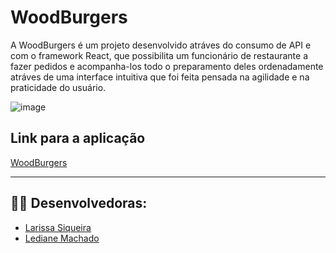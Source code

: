 # WoodBurgers
A WoodBurgers é um projeto desenvolvido atráves do consumo de API e com o framework React, que possibilita um funcionário de restaurante a fazer pedidos e acompanha-los todo o preparamento deles ordenadamente atráves de uma interface intuitiva que foi feita pensada na agilidade e na praticidade do usuário.

![image](https://user-images.githubusercontent.com/64505863/136089973-814a9714-36d2-4476-9f24-a2a55c404c60.png)

## Link para a aplicação
[WoodBurgers](https://stark-citadel-37160.herokuapp.com/login)

---
## :woman_technologist: Desenvolvedoras: 
* [Larissa Siqueira](https://github.com/LarissaSiq)
* [Lediane Machado](https://github.com/ledi-mach)
